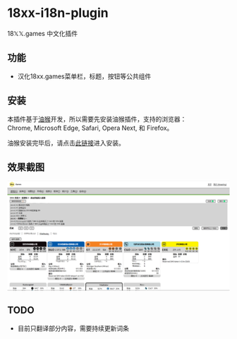 # 18xx-i18n-plugin
18𝕏𝕏.games 中文化插件

## 功能
- 汉化18xx.games菜单栏，标题，按钮等公共组件

## 安装

本插件基于[油猴](https://www.baidu.com/s?wd=%E4%BB%80%E4%B9%88%E6%98%AF%E6%B2%B9%E7%8C%B4)开发，所以需要先安装油猴插件，支持的浏览器：Chrome, Microsoft Edge, Safari, Opera Next, 和 Firefox。

油猴安装完毕后，请点击[此链接](https://greasyfork.org/zh-CN/scripts/472262-18%F0%9D%95%8F%F0%9D%95%8F-games-%E4%B8%AD%E6%96%87%E5%8C%96%E6%8F%92%E4%BB%B6)进入安装。



## 效果截图

![screenshot1](./images/screenshot1.png)



## TODO
- 目前只翻译部分内容，需要持续更新词条